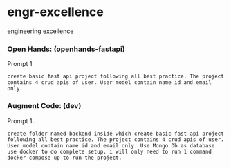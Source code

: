 # engr-excellence
engineering excellence


### Open Hands: (openhands-fastapi)

Prompt 1
```
create basic fast api project following all best practice. The project contains 4 crud apis of user. User model contain name id and email only.
```

### Augment Code: (dev)

Prompt 1:
```
create folder named backend inside which create basic fast api project following all best practice. The project contains 4 crud apis of user. User model contain name id and email only. Use Mongo Db as database. use docker to do complete setup. i will only need to run 1 command docker compose up to run the project.
```
